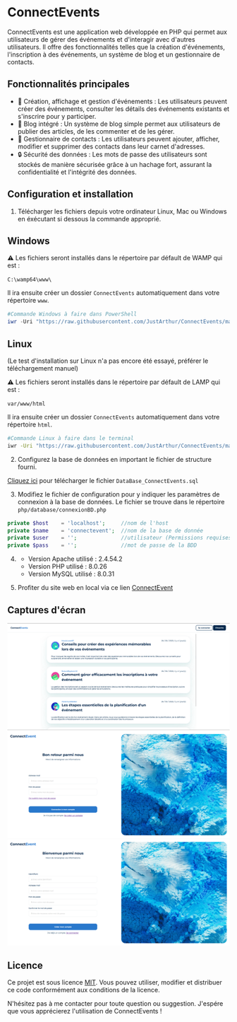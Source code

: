 # ConnectEvents

ConnectEvents est une application web développée en PHP qui permet aux utilisateurs de gérer des événements et d'interagir avec d'autres utilisateurs. Il offre des fonctionnalités telles que la création d'événements, l'inscription à des événements, un système de blog et un gestionnaire de contacts.

## Fonctionnalités principales

- 🔖 Création, affichage et gestion d'événements : Les utilisateurs peuvent créer des événements, consulter les détails des événements existants et s'inscrire pour y participer.
- 📝 Blog intégré : Un système de blog simple permet aux utilisateurs de publier des articles, de les commenter et de les gérer.
- 📇 Gestionnaire de contacts : Les utilisateurs peuvent ajouter, afficher, modifier et supprimer des contacts dans leur carnet d'adresses.
- 🔒 Sécurité des données : Les mots de passe des utilisateurs sont stockés de manière sécurisée grâce à un hachage fort, assurant la confidentialité et l'intégrité des données.


## Configuration et installation

1. Télécharger les fichiers depuis votre ordinateur Linux, Mac ou Windows en éxécutant si dessous la commande approprié.

## Windows
⚠️ Les fichiers seront installés dans le répertoire par défault de WAMP qui est :
    
```C:\wamp64\www\```

Il ira ensuite créer un dossier ```ConnectEvents``` automatiquement dans votre répertoire ```www```.


```powershell
#Commande Windows à faire dans PowerShell
iwr -Uri "https://raw.githubusercontent.com/JustArthur/ConnectEvents/main/install.ps1" | iex
```

## Linux
(Le test d'installation sur Linux n'a pas encore été essayé, préférer le téléchargement manuel)

 ⚠️ Les fichiers seront installés dans le répertoire par défault de LAMP qui est :
    
```var/www/html```

Il ira ensuite créer un dossier ```ConnectEvents``` automatiquement dans votre répertoire ```html```.


```sh
#Commande Linux à faire dans le terminal
iwr -Uri "https://raw.githubusercontent.com/JustArthur/ConnectEvents/main/install.sh" | sh
```


2. Configurez la base de données en important le fichier de structure fourni.

<a href="https://github.com/JustArthur/ConnectEvents/blob/main/DataBase_ConnectEvents.sql" >Cliquez ici</a> pour télécharger le fichier ```DataBase_ConnectEvents.sql```

3. Modifiez le fichier de configuration pour y indiquer les paramètres de connexion à la base de données.
Le fichier se trouve dans le répertoire ```php/database/connexionBD.php```

```php
private $host    = 'localhost';     //nom de l'host  
private $name    = 'connectevent';  //nom de la base de donnée
private $user    = '';              //utilisateur (Permissions requises -> SELECT, INSERT, UPDATE, DELETE)
private $pass    = '';              //mot de passe de la BDD
```

4. - Version Apache utilisé : 2.4.54.2
   - Version PHP utilisé : 8.0.26
   - Version MySQL utilisé : 8.0.31

5. Profiter du site web en local via ce lien <a href="http://127.0.0.1/ConnectEvents">ConnectEvent</a>

## Captures d'écran
<img src="https://github.com/JustArthur/ConnectEvents/blob/main/screenshot/ConnectEvent_1.png?raw=true"/>
<img src="https://github.com/JustArthur/ConnectEvents/blob/main/screenshot/ConnectEvent_2.png?raw=true"/>
<img src="https://github.com/JustArthur/ConnectEvents/blob/main/screenshot/ConnectEvent_3.png?raw=true"/>


## Licence

Ce projet est sous licence [MIT](LICENSE). Vous pouvez utiliser, modifier et distribuer ce code conformément aux conditions de la licence.

N'hésitez pas à me contacter pour toute question ou suggestion. J'espére que vous apprécierez l'utilisation de ConnectEvents !
